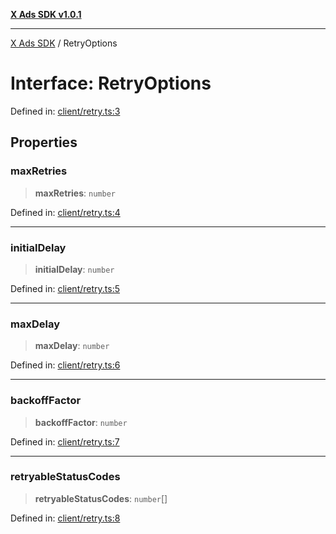[**X Ads SDK v1.0.1**](../README.md)

***

[X Ads SDK](../globals.md) / RetryOptions

# Interface: RetryOptions

Defined in: [client/retry.ts:3](https://github.com/kage1020/x-ads-sdk/blob/main/src/client/retry.ts#L3)

## Properties

### maxRetries

> **maxRetries**: `number`

Defined in: [client/retry.ts:4](https://github.com/kage1020/x-ads-sdk/blob/main/src/client/retry.ts#L4)

***

### initialDelay

> **initialDelay**: `number`

Defined in: [client/retry.ts:5](https://github.com/kage1020/x-ads-sdk/blob/main/src/client/retry.ts#L5)

***

### maxDelay

> **maxDelay**: `number`

Defined in: [client/retry.ts:6](https://github.com/kage1020/x-ads-sdk/blob/main/src/client/retry.ts#L6)

***

### backoffFactor

> **backoffFactor**: `number`

Defined in: [client/retry.ts:7](https://github.com/kage1020/x-ads-sdk/blob/main/src/client/retry.ts#L7)

***

### retryableStatusCodes

> **retryableStatusCodes**: `number`[]

Defined in: [client/retry.ts:8](https://github.com/kage1020/x-ads-sdk/blob/main/src/client/retry.ts#L8)

